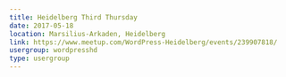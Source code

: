 ```yaml
---
title: Heidelberg Third Thursday
date: 2017-05-18
location: Marsilius-Arkaden, Heidelberg
link: https://www.meetup.com/WordPress-Heidelberg/events/239907818/
usergroup: wordpresshd
type: usergroup
---
```


